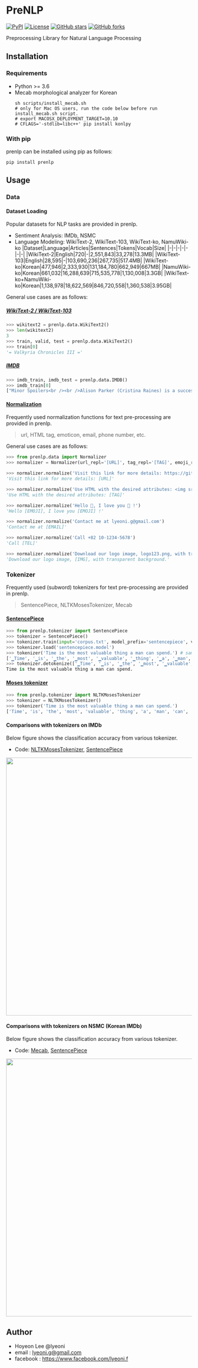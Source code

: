 # PreNLP
[![PyPI](https://img.shields.io/pypi/v/prenlp.svg?style=flat-square&color=important)](https://pypi.org/project/prenlp/)
[![License](https://img.shields.io/github/license/lyeoni/prenlp?style=flat-square)](https://github.com/lyeoni/prenlp/blob/master/LICENSE)
[![GitHub stars](https://img.shields.io/github/stars/lyeoni/prenlp?style=flat-square)](https://github.com/lyeoni/prenlp/stargazers)
[![GitHub forks](https://img.shields.io/github/forks/lyeoni/prenlp?style=flat-square&color=blueviolet)](https://github.com/lyeoni/prenlp/network/members)

Preprocessing Library for Natural Language Processing

## Installation
### Requirements
- Python >= 3.6 
- Mecab morphological analyzer for Korean
  ```
  sh scripts/install_mecab.sh
  # only for Mac OS users, run the code below before run install_mecab.sh script.
  # export MACOSX_DEPLOYMENT_TARGET=10.10
  # CFLAGS='-stdlib=libc++' pip install konlpy
  ```
    
### With pip
prenlp can be installed using pip as follows:
```
pip install prenlp
```

## Usage

### Data

#### Dataset Loading
Popular datasets for NLP tasks are provided in prenlp.
- Sentiment Analysis: IMDb, NSMC
- Language Modeling: WikiText-2, WikiText-103, WikiText-ko, NamuWiki-ko
    |Dataset|Language|Articles|Sentences|Tokens|Vocab|Size|
    |-|-|-|-|-|-|-|
    |WikiText-2|English|720|-|2,551,843|33,278|13.3MB|
    |WikiText-103|English|28,595|-|103,690,236|267,735|517.4MB|
    |WikiText-ko|Korean|477,946|2,333,930|131,184,780|662,949|667MB|
    |NamuWiki-ko|Korean|661,032|16,288,639|715,535,778|1,130,008|3.3GB|
    |WikiText-ko+NamuWiki-ko|Korean|1,138,978|18,622,569|846,720,558|1,360,538|3.95GB|

General use cases are as follows:

##### [WikiText-2 / WikiText-103](https://github.com/lyeoni/prenlp/blob/develop/prenlp/data/dataset/language_modeling.py)
```python
>>> wikitext2 = prenlp.data.WikiText2()
>>> len(wikitext2)
3
>>> train, valid, test = prenlp.data.WikiText2()
>>> train[0]
'= Valkyria Chronicles III ='
```

##### [IMDB](https://github.com/lyeoni/prenlp/blob/master/prenlp/data/dataset/sentiment.py)
```python
>>> imdb_train, imdb_test = prenlp.data.IMDB()
>>> imdb_train[0]
["Minor Spoilers<br /><br />Alison Parker (Cristina Raines) is a successful top model, living with the lawyer Michael Lerman (Chris Sarandon) in his apartment. She tried to commit ...", 'pos']
```

#### [Normalization](https://github.com/lyeoni/prenlp/blob/master/prenlp/data/normalizer.py)
Frequently used normalization functions for text pre-processing are provided in prenlp.
> url, HTML tag, emoticon, email, phone number, etc.

General use cases are as follows:
```python
>>> from prenlp.data import Normalizer
>>> normalizer = Normalizer(url_repl='[URL]', tag_repl='[TAG]', emoji_repl='[EMOJI]', email_repl='[EMAIL]', tel_repl='[TEL]', image_repl='[IMG]')

>>> normalizer.normalize('Visit this link for more details: https://github.com/')
'Visit this link for more details: [URL]'

>>> normalizer.normalize('Use HTML with the desired attributes: <img src="cat.jpg" height="100" />')
'Use HTML with the desired attributes: [TAG]'

>>> normalizer.normalize('Hello 🤩, I love you 💓 !')
'Hello [EMOJI], I love you [EMOJI] !'

>>> normalizer.normalize('Contact me at lyeoni.g@gmail.com')
'Contact me at [EMAIL]'

>>> normalizer.normalize('Call +82 10-1234-5678')
'Call [TEL]'

>>> normalizer.normalize('Download our logo image, logo123.png, with transparent background.')
'Download our logo image, [IMG], with transparent background.'
```

### Tokenizer
Frequently used (subword) tokenizers for text pre-processing are provided in prenlp.
> SentencePiece, NLTKMosesTokenizer, Mecab

#### [SentencePiece](https://github.com/lyeoni/prenlp/blob/master/prenlp/tokenizer/tokenizer.py)
```python
>>> from prenlp.tokenizer import SentencePiece
>>> tokenizer = SentencePiece()
>>> tokenizer.train(input='corpus.txt', model_prefix='sentencepiece', vocab_size=10000)
>>> tokenizer.load('sentencepiece.model')
>>> tokenizer('Time is the most valuable thing a man can spend.') # same with tokenizer.tokenize('Time is the most valuable thing a man can spend.')
['▁Time', '▁is', '▁the', '▁most', '▁valuable', '▁thing', '▁a', '▁man', '▁can', '▁spend', '.']
>>> tokenizer.detokenize(['▁Time', '▁is', '▁the', '▁most', '▁valuable', '▁thing', '▁a', '▁man', '▁can', '▁spend', '.'])
Time is the most valuable thing a man can spend.
```

#### [Moses tokenizer](https://github.com/lyeoni/prenlp/blob/master/prenlp/tokenizer/tokenizer.py)
```python
>>> from prenlp.tokenizer import NLTKMosesTokenizer
>>> tokenizer = NLTKMosesTokenizer()
>>> tokenizer('Time is the most valuable thing a man can spend.')
['Time', 'is', 'the', 'most', 'valuable', 'thing', 'a', 'man', 'can', 'spend', '.']
```

#### Comparisons with tokenizers on IMDb
Below figure shows the classification accuracy from various tokenizer.
- Code: [NLTKMosesTokenizer](https://github.com/lyeoni/prenlp/blob/master/examples/fasttext_imdb.py), [SentencePiece](https://github.com/lyeoni/prenlp/blob/master/examples/fasttext_imdb_sentencepiece.py)
<p align="center">
<img width="700" src="https://raw.githubusercontent.com/lyeoni/prenlp/master/images/tokenizer_comparison_IMDb.png" align="middle">
</p>

#### Comparisons with tokenizers on NSMC (Korean IMDb)
Below figure shows the classification accuracy from various tokenizer.
- Code: [Mecab](https://github.com/lyeoni/prenlp/blob/master/examples/fasttext_nsmc.py), [SentencePiece](https://github.com/lyeoni/prenlp/blob/master/examples/fasttext_nsmc_sentencepiece.py)
<p align="center">
<img width="700" src="https://raw.githubusercontent.com/lyeoni/prenlp/master/images/tokenizer_comparison_NSMC.png" align="middle">
</p>

## Author
- Hoyeon Lee @lyeoni
- email : lyeoni.g@gmail.com
- facebook : https://www.facebook.com/lyeoni.f